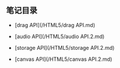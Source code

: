 ## 笔记目录

  * [drag API](/HTML5/drag API.md)
  
  * [audio API](/HTML5/audio API.2.md)
  
  * [storage API](/HTML5/storage API.2.md)
  
  * [canvas API](/HTML5/canvas API.2.md)
